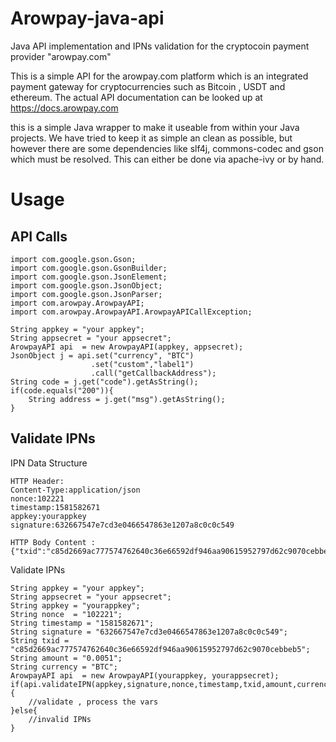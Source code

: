 # Arowpay-java-api
Java API implementation and IPNs validation for the cryptocoin payment provider "arowpay.com"

This is a simple API for the arowpay.com platform which is an integrated payment gateway for cryptocurrencies such as Bitcoin , USDT and ethereum. The actual API documentation can be looked up at https://docs.arowpay.com

this is a simple Java wrapper to make it useable from within your Java projects. We have tried to keep it as 
simple an clean as possible, but however there are some dependencies like slf4j, commons-codec and gson which must be resolved.
This can either be done via apache-ivy or by hand. 

# Usage

## API Calls
````
import com.google.gson.Gson;
import com.google.gson.GsonBuilder;
import com.google.gson.JsonElement;
import com.google.gson.JsonObject;
import com.google.gson.JsonParser;
import com.arowpay.ArowpayAPI;
import com.arowpay.ArowpayAPI.ArowpayAPICallException;

String appkey = "your appkey";
String appsecret = "your appsecret";
ArowpayAPI api  = new ArowpayAPI(appkey, appsecret);
JsonObject j = api.set("currency", "BTC")
		          .set("custom","label1")
		          .call("getCallbackAddress");
String code = j.get("code").getAsString(); 
if(code.equals("200")){
	String address = j.get("msg").getAsString();
}
````

## Validate IPNs

IPN Data Structure

````
HTTP Header:
Content-Type:application/json
nonce:102221
timestamp:1581582671
appkey:yourappkey
signature:632667547e7cd3e0466547863e1207a8c0c0c549

HTTP Body Content :
{"txid":"c85d2669ac777574762640c36e66592df946aa90615952797d62c9070cebbeb5","address":"1PJb6kLcZjUeq4fkKJ6ubDnEbx8ELJyRfd","amount":"0.0051","currency":"BTC","time":1581582672,"custom":"yourcustomstrings"}
````

Validate IPNs
````
String appkey = "your appkey";
String appsecret = "your appsecret";
String appkey = "yourappkey";
String nonce  = "102221";
String timestamp = "1581582671";
String signature = "632667547e7cd3e0466547863e1207a8c0c0c549";
String txid = "c85d2669ac777574762640c36e66592df946aa90615952797d62c9070cebbeb5";
String amount = "0.0051";
String currency = "BTC";
ArowpayAPI api  = new ArowpayAPI(yourappkey, yourappsecret);
if(api.validateIPN(appkey,signature,nonce,timestamp,txid,amount,currency)){
    //validate , process the vars
}else{
	//invalid IPNs 
}
````
